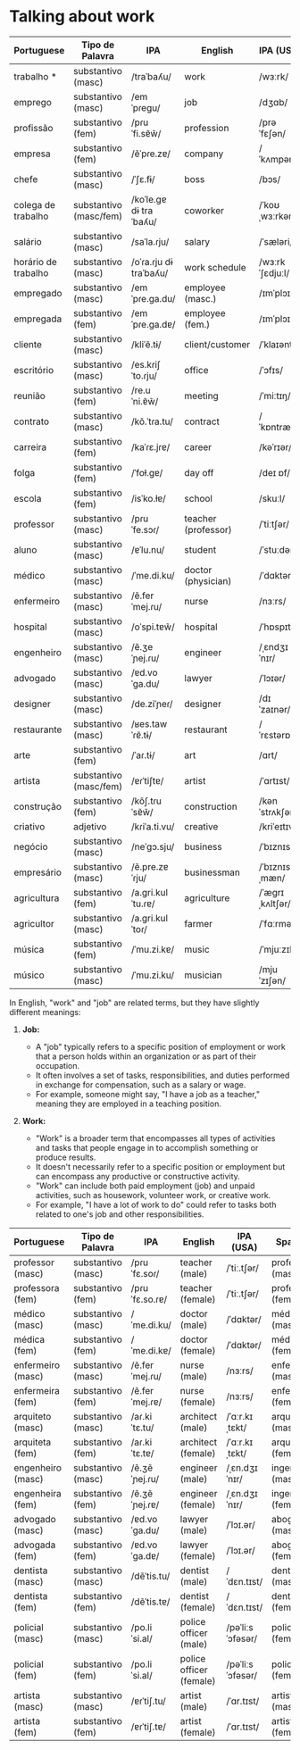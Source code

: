
# Talking about work


| Portuguese  | Tipo de Palavra    | IPA              | English              | IPA (USA)      | Spanish       | Spanish IPA        | No. |
|-------------|--------------------|------------------|----------------------|---------------|---------------|--------------------|-----|
| trabalho   *| substantivo (masc) | /traˈbaʎu/      | work                 | /wɜːrk/       | trabajo       | /traˈba.xo/     |2136|
| emprego           | substantivo (masc) | /emˈpɾeɡu/      | job                  | /dʒɑb/        | empleo        | /emˈpleo/       | 2   |
| profissão         | substantivo (fem)  | /pɾuˈfi.sɐ̃w̃/   | profession           | /prəˈfɛʃən/   | profesión     | /pɾofeˈsjon/    | 3   |
| empresa           | substantivo (fem)  | /ẽˈpɾe.zɐ/      | company              | /ˈkʌmpəni/    | empresa       | /emˈpɾesa/      | 4   |
| chefe             | substantivo (masc) | /ˈʃɛ.fɨ/        | boss                 | /bɔs/         | jefe          | /ˈxefe/         | 5   |
| colega de trabalho| substantivo (masc/fem) | /koˈle.ɡɐ dɨ traˈbaʎu/ | coworker         | /ˈkoʊˌwɜːrkər/| colega de trabajo | /koˈleɣa ðe traˈba.xo/ | 6   |
| salário           | substantivo (masc) | /saˈla.ɾju/     | salary               | /ˈsæləri/     | salario       | /saˈlaɾjo/      | 7   |
| horário de trabalho| substantivo (masc) | /oˈɾa.ɾju dɨ traˈbaʎu/ | work schedule   | /wɜːrk ˈʃɛdjuːl/ | horario de trabajo | /oˈɾaɾjo ðe traˈba.xo/ | 8   |
| empregado   | substantivo (masc) | /emˈpɾe.ɡa.du/   | employee (masc.)  | /ɪmˈplɔɪi/    | empleado (masc.)  | /emˈpleaðo/      |2135|
| empregada   | substantivo (fem)  | /emˈpɾe.ɡa.dɐ/   | employee (fem.)   | /ɪmˈplɔɪi/    | empleada (fem.)   | /emˈpleaða/      |2135|
| cliente      | substantivo (masc) | /kliˈẽ.tɨ/      | client/customer      | /ˈklaɪənt/    | cliente       | /klienˈte/     | 10  |
| escritório        | substantivo (masc) | /es.kɾiʃˈto.ɾju/ | office               | /ˈɔfɪs/       | oficina       | /oˈfiθina/      | 11  |
| reunião           | substantivo (fem)  | /re.uˈni.ɐ̃w̃/   | meeting              | /ˈmiːtɪŋ/      | reunión       | /reuˈnjon/      | 12  |
| contrato          | substantivo (masc) | /kõ.ˈtɾa.tu/     | contract             | /ˈkɒntrækt/   | contrato      | /konˈtɾato/     | 13  |
| carreira          | substantivo (fem)  | /kaˈɾɛ.jɾɐ/     | career               | /kəˈrɪər/     | carrera       | /kaˈreɾa/       | 14  |
| folga             | substantivo (fem)  | /ˈfoɫ.ɡɐ/       | day off              | /deɪ ɒf/       | día libre     | /ˈdia ˈliβɾe/  | 15  |
| escola            | substantivo (fem)  | /isˈko.ɫɐ/      | school               | /skuːl/       | escuela       | /esˈkwela/      | 16  |
| professor         | substantivo (masc) | /pɾuˈfe.sɔɾ/     | teacher (professor) | /ˈtiːtʃər/    | profesor      | /pɾoˈfesor/     | 17  |
| aluno             | substantivo (masc) | /ɐˈlu.nu/        | student              | /ˈstuːdənt/   | alumno        | /alˈumno/       | 18  |
| médico            | substantivo (masc) | /ˈme.di.ku/      | doctor (physician)  | /ˈdɑktər/     | médico        | /ˈmeðiko/       | 19  |
| enfermeiro        | substantivo (masc) | /ẽ.ferˈmej.ɾu/  | nurse                | /nɜːrs/       | enfermero     | /enfeɾˈmeɾo/    | 20  |
| hospital          | substantivo (masc) | /oˈspi.tɐw̃/     | hospital             | /ˈhɒspɪtl̩/   | hospital      | /ospiˈtal/      | 21  |
| engenheiro        | substantivo (masc) | /ẽ.ʒeˈɲej.ɾu/   | engineer             | /ˌɛndʒɪˈnɪr/  | ingeniero     | /iŋxeˈnjero/    | 22  |
| advogado          | substantivo (masc) | /ɐd.voˈɡa.du/    | lawyer               | /ˈlɔɪər/      | abogado       | /aβoˈɣaðo/      | 23  |
| designer          | substantivo (masc) | /de.ziˈɲeɾ/      | designer             | /dɪˈzaɪnər/   | diseñador     | /disseˈɲaðor/   | 24  |
| restaurante       | substantivo (masc) | /ʁes.tawˈɾɐ̃.tɨ/ | restaurant           | /ˈrɛstərɒnt/  | restaurante   | /restauˈɾante/ | 25  |
| arte              | substantivo (fem)  | /ˈaɾ.tɨ/         | art                  | /ɑrt/         | arte          | /ˈarte/         | 26  |
| artista           | substantivo (masc/fem) | /ɐɾˈtiʃtɐ/  | artist               | /ˈɑrtɪst/     | artista       | /arˈtista/      | 27  |
| construção        | substantivo (fem)  | /kõʃ.tɾuˈsɐ̃w̃/ | construction         | /kənˈstrʌkʃən/| construcción  | /konˈstɾukθjon/ | 28  |
| criativo          | adjetivo           | /kɾiˈa.ti.vu/    | creative             | /kriˈeɪtɪv/   | creativo      | /kɾeaˈtivo/     | 29  |
| negócio           | substantivo (masc) | /neˈɡɔ.sju/      | business             | /ˈbɪznɪs/     | negocio       | /neˈɣoθjo/      | 30  |
| empresário        | substantivo (masc) | /ẽ.pre.zɐˈɾju/  | businessman          | /ˈbɪznɪsˌmæn/ | empresario    | /emprezaˈɾjo/  | 31  |
| agricultura       | substantivo (fem)  | /a.ɡri.kulˈtu.ɾɐ/| agriculture          | /ˈæɡrɪˌkʌltʃər/| agricultura   | /aɡriˈkultuɾa/ | 32  |
| agricultor        | substantivo (masc) | /a.ɡri.kulˈtoɾ/  | farmer               | /ˈfɑːrmər/    | agricultor    | /aɡriˈkultoɾ/  | 33  |
| música            | substantivo (fem)  | /ˈmu.zi.kɐ/      | music                | /ˈmjuːzɪk/    | música        | /ˈmusika/       | 34  |
| músico            | substantivo (masc) | /ˈmu.zi.ku/      | musician             | /mjuˈzɪʃən/   | músico        | /ˈmusiko/       | 35  |


In English, "work" and "job" are related terms, but they have slightly different meanings:

1. **Job:**
   - A "job" typically refers to a specific position of employment or work that a person holds within an organization or as part of their occupation.
   - It often involves a set of tasks, responsibilities, and duties performed in exchange for compensation, such as a salary or wage.
   - For example, someone might say, "I have a job as a teacher," meaning they are employed in a teaching position.

2. **Work:**
   - "Work" is a broader term that encompasses all types of activities and tasks that people engage in to accomplish something or produce results.
   - It doesn't necessarily refer to a specific position or employment but can encompass any productive or constructive activity.
   - "Work" can include both paid employment (job) and unpaid activities, such as housework, volunteer work, or creative work.
   - For example, "I have a lot of work to do" could refer to tasks both related to one's job and other responsibilities.


| Portuguese      | Tipo de Palavra  | IPA             | English            | IPA (USA)    | Spanish       | Spanish IPA      | No. |
|-----------------|------------------|-----------------|--------------------|-------------|---------------|------------------|-----|
| professor (masc)| substantivo (masc) | /pɾuˈfɛ.soɾ/  | teacher (male)    | /ˈtiː.tʃər/ | profesor (masc)| /pɾo.feˈsoɾ/ |     |
| professora (fem)| substantivo (fem) | /pɾuˈfɛ.so.ɾɐ/ | teacher (female)  | /ˈtiː.tʃər/ | profesora (fem)| /pɾo.feˈso.ɾa/ |     |
| médico (masc)   | substantivo (masc) | /ˈme.di.ku/     | doctor (male)     | /ˈdɑktər/   | médico (masc)  | /ˈmeðiko/      |     |
| médica (fem)    | substantivo (fem) | /ˈme.di.kɐ/     | doctor (female)   | /ˈdɑktər/   | médica (fem)   | /ˈmeðika/      |     |
| enfermeiro (masc)| substantivo (masc) | /ẽ.ferˈmej.ɾu/ | nurse (male)      | /nɜːrs/     | enfermero (masc)| /enfeɾˈmeɾo/   |     |
| enfermeira (fem)| substantivo (fem) | /ẽ.ferˈmej.ɾɐ/ | nurse (female)    | /nɜːrs/     | enfermera (fem)| /enfeɾˈmeɾa/   |     |
| arquiteto (masc)| substantivo (masc) | /aɾ.kiˈtɛ.tu/  | architect (male)  | /ˈɑːr.kɪˌtɛkt/ | arquitecto (masc)| /ar.kiˈtek.to/ |     |
| arquiteta (fem)| substantivo (fem) | /aɾ.kiˈtɛ.tɐ/  | architect (female)| /ˈɑːr.kɪˌtɛkt/ | arquitecta (fem)| /ar.kiˈtek.ta/ |     |
| engenheiro (masc)| substantivo (masc) | /ẽ.ʒẽˈɲej.ɾu/ | engineer (male)   | /ˌɛn.dʒɪˈnɪr/ | ingeniero (masc)| /in.xeˈnjeɾo/  |     |
| engenheira (fem)| substantivo (fem) | /ẽ.ʒẽˈɲej.ɾɐ/ | engineer (female) | /ˌɛn.dʒɪˈnɪr/ | ingeniera (fem)| /in.xeˈnjeɾa/  |     |
| advogado (masc) | substantivo (masc) | /ɐd.voˈɡa.du/  | lawyer (male)     | /ˈlɔɪ.ər/   | abogado (masc) | /a.boˈɣa.ðo/   |     |
| advogada (fem)  | substantivo (fem) | /ɐd.voˈɡa.dɐ/  | lawyer (female)   | /ˈlɔɪ.ər/   | abogada (fem)  | /a.boˈɣa.ða/   |     |
| dentista (masc) | substantivo (masc) | /dẽˈtis.tu/    | dentist (male)    | /ˈdɛn.tɪst/ | dentista (masc)| /denˈtista/    |     |
| dentista (fem)  | substantivo (fem) | /dẽˈtis.tɐ/    | dentist (female)  | /ˈdɛn.tɪst/ | dentista (fem) | /denˈtista/    |     |
| policial (masc) | substantivo (masc) | /po.liˈsi.al/  | police officer (male) | /pəˈliːs ˈɔfəsər/ | policía (fem) | /po.liˈsia/ | |
| policial (fem)  | substantivo (fem) | /po.liˈsi.al/  | police officer (female) | /pəˈliːs ˈɔfəsər/ | policía (fem) | /po.liˈsia/ | |
| artista (masc)  | substantivo (masc) | /ɐɾˈtiʃ.tu/    | artist (male)     | /ˈɑr.tɪst/   | artista (masc) | /arˈtista/     |     |
| artista (fem)   | substantivo (fem) | /ɐɾˈtiʃ.tɐ/    | artist (female)   | /ˈɑr.tɪst/   | artista (fem)  | /arˈtista/     |     |
